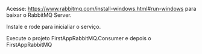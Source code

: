 Acesse: https://www.rabbitmq.com/install-windows.html#run-windows para baixar o RabbitMQ Server.

Instale e rode para inicialiar o serviço.

Execute o projeto FirstAppRabbitMQ.Consumer e depois o FirstAppRabbitMQ
